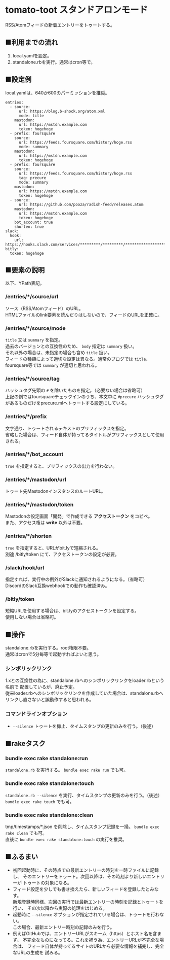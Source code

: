 # tomato-toot スタンドアロンモード

RSS/Atomフィードの新着エントリーをトゥートする。

## ■利用までの流れ

1. local.yamlを設定。
1. standalone.rbを実行。通常はcron等で。

## ■設定例

local.yamlは、640か600のパーミッションを推奨。

```
entries:
  - source:
      url: https://blog.b-shock.org/atom.xml
      mode: title
    mastodon:
      url: https://mstdn.example.com
      token: hogehoge
  - prefix: foursquare
    source:
      url: https://feeds.foursquare.com/history/hoge.rss
      mode: summary
    mastodon:
      url: https://mstdn.example.com
      token: hogehoge
  - prefix: foursquare
    source:
      url: https://feeds.foursquare.com/history/hoge.rss
      tag: precure
      mode: summary
    mastodon:
      url: https://mstdn.example.com
      token: hogehoge
  - source:
      url: https://github.com/pooza/radish-feed/releases.atom
    mastodon:
      url: https://mstdn.example.com
      token: hogehoge
    bot_account: true
    shorten: true
slack:
  hook:
    url: https://hooks.slack.com/services/*********/*********/************************
bitly:
  token: hogehoge
```

## ■要素の説明

以下、YPath表記。

### /entries/*/source/url

ソース（RSS/Atomフィード）のURL。  
HTMLファイルのlink要素を読んだりはしないので、フィードのURLを正確に。

### /entries/*/source/mode

`title` 又は `summary` を指定。  
過去のバージョンとの互換性のため、 `body` 指定は `summary` 扱い。  
それ以外の場合は、未指定の場合も含め `title` 扱い。  
フィードの種類によって適切な設定は異なる。通常のブログでは `title`、
foursquare等では `summary` が適切と思われる。

### /entries/*/source/tag

ハッシュタグ先頭の `#` を除いたものを指定。（必要ない場合は省略可）  
上記の例ではfoursquareチェックインのうち、本文中に `#precure`
ハッシュタグがあるものだけをprecure.mlへトゥートする設定にしている。

### /entries/*/prefix

文字通り、トゥートされるテキストのプリフィックスを指定。  
省略した場合は、フィード自体が持ってるタイトルがプリフィックスとして使用される。

### /entries/*/bot_account

`true` を指定すると、プリフィックスの出力を行わない。

### /entries/*/mastodon/url

トゥート先MastodonインスタンスのルートURL。

### /entries/*/mastodon/token

Mastodonの設定画面「開発」で作成できる __アクセストークン__ をコピペ。  
また、アクセス権は __write__ 以外は不要。

### /entries/*/shorten

`true` を指定すると、URLがbit.lyで短縮される。  
別途 /bitly/token にて、アクセストークンの設定が必要。

### /slack/hook/url

指定すれば、実行中の例外がSlackに通知されるようになる。（省略可）  
DiscordのSlack互換webhookでの動作も確認済み。

### /bitly/token

短縮URLを使用する場合は、bit.lyのアクセストークンを設定する。  
使用しない場合は省略可。

## ■操作

standalone.rbを実行する。root権限不要。  
通常はcronで5分毎等で起動すればよいと思う。

### シンボリックリンク

1.xとの互換性の為に、standalone.rbへのシンボリックリンクをloader.rbという名前で
配置しているが、廃止予定。  
従来loader.rbへのシンボリックリンクを作成していた場合は、standalone.rbへ
リンクし直さないと誤動作すると思われる。

### コマンドラインオプション

- `--silence` トゥートを抑止、タイムスタンプの更新のみを行う。（後述）

## ■rakeタスク

### bundle exec rake standalone:run

`standalone.rb` を実行する。
`bundle exec rake run` でも可。

### bundle exec rake standalone:touch

`standalone.rb --silence` を実行、タイムスタンプの更新のみを行う。（後述）
`bundle exec rake touch` でも可。

### bundle exec rake standalone:clean

tmp/timestamps/*.json を削除し、タイムスタンプ記録を一掃。
`bundle exec rake clean` でも可。  
直後に `bundle exec rake standalone:touch` の実行を推奨。

## ■ふるまい

- 初回起動時に、その時点での最新エントリーの時刻を一時ファイルに記録し、
  そのエントリーをトゥート。次回以降は、その時刻より新しいエントリーが
  トゥートの対象になる。
- フィード設定を少しでも書き換えたら、新しいフィードを登録したとみなす。  
  新規登録時同様、次回の実行では最新エントリーの時刻を記録とトゥートを行い、
  その次以降から実際の処理をはじめる。
- 起動時に `--silence` オプションが指定されている場合は、トゥートを行わない。  
  この場合、最新エントリー時刻の記録のみを行う。
- 例えばGitHubでは、エントリーURLがスキーム（https）とホスト名を含まず、
  不完全なものになってる。これを補う為、エントリーURLが不完全な場合は、
  フィード自体が持ってるサイトのURLから必要な情報を補完し、完全なURLの生成を
  試みる。

